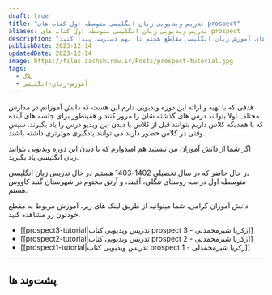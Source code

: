 ```yaml
---
draft: true
title: "تدریس ویدیویی زبان انگلیسی متوسطه اول کتاب های prospect"
aliases: تدریس ویدیویی زبان انگلیسی متوسطه اول کتاب های prospect
description: "توی این صفحه میتونید به دوره های آموزش زبان انگلیسی مقاطع هفتم تا نهم دسترسی پیدا کنید. "
publishDate: 2023-12-14
updatedDate: 2023-12-14
image: https://files.zachshirow.ir/Posts/prospect-tutorial.jpg
tags:
  - بلاگ
  - آموزش-زبان-انگلیسی
---
```


هدفی که با تهیه و ارائه این دوره ویدیویی دارم این هست که دانش آموزانم در مدارس مختلف اولا بتوانند درس های گذشته شان را مرور کنند و همینطور برای جلسه های آینده که با همدیگه کلاس داریم بتوانند قبل از کلاس با دیدن این ویدیو درس را یاد بگیرند. سپس وقتی در کلاس حضور دارند می توانند یادگیری موثرتری داشته باشند. 

اگر شما از دانش آموزان من نیستید هم امیدوارم که با دیدن این دوره ویدیویی بتوانید زبان انگلیسی یاد بگیرید. 

در حال حاضر که در سال تحصیلی 1402-1403 هستیم در حال تدریس زبان انگلیسی متوسطه اول در سه روستای تنگلی، آقبند، و آرتق مختوم در شهرستان گنبد کاووس هستم. 

دانش آموزان گرامی، شما میتوانید از طریق لینک های زیر، آموزش مربوط به مقطع خودتون رو مشاهده کنید. 

- [[prospect3-tutorial|تدریس ویدیویی کتاب prospect 3 - زکریا شیرمحمدلی]]
- [[prospect2-tutorial|تدریس ویدیویی کتاب prospect 2 - زکریا شیرمحمدلی]]
- [[prospect1-tutorial|تدریس ویدیویی کتاب prospect 1 - زکریا شیرمحمدلی]]

---

پشت‌وند ها
- 
